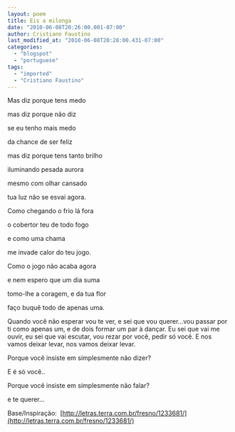 ```yaml
---
layout: poem
title: Eis a milonga
date: "2010-06-08T20:26:00.001-07:00"
author: Cristiano Faustino
last_modified_at: "2010-06-08T20:28:00.431-07:00"
categories:
  - "blogspot"
  - "portuguese"
tags:
  - "imported"
  - "Cristiano Faustino"
---
```


Mas diz porque tens medo

mas diz porque não diz

se eu tenho mais medo

da chance de ser feliz

mas diz porque tens tanto brilho

iluminando pesada aurora

mesmo com olhar cansado

tua luz não se esvai agora.

Como chegando o frio lá fora

o cobertor teu de todo fogo

e como uma chama

me invade calor do teu jogo.

Como o jogo não acaba agora

e nem espero que um dia suma

tomo-lhe a coragem, e da tua flor

faço buquê todo de apenas uma.

Quando você não esperar vou te ver, e sei que vou querer...vou passar por ti como apenas um, e de dois formar um par à dançar. Eu sei que vai me ouvir, eu sei que vai escutar, vou rezar por você, pedir só você. E nos vamos deixar levar, nos vamos deixar levar.

Porque você insiste em simplesmente não dizer?

E é só você..

Porque você insiste em simplesmente não falar?

e te querer... 

Base/Inspiração:  [http://letras.terra.com.br/fresno/1233681/](http://letras.terra.com.br/fresno/1233681/)